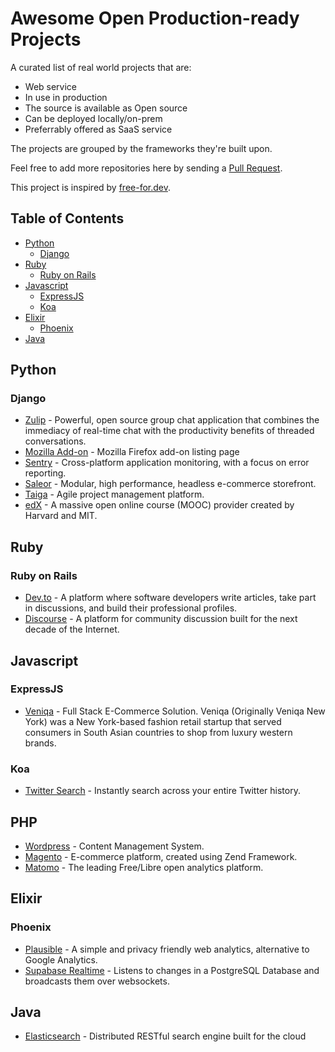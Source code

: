 # Awesome Open Production-ready Projects

A curated list of real world projects that are:

- Web service
- In use in production
- The source is available as Open source
- Can be deployed locally/on-prem
- Preferrably offered as SaaS service

The projects are grouped by the frameworks they're built upon.

Feel free to add more repositories here by sending a [Pull Request](https://github.com/sdil/awesome-production-open-projects).

This project is inspired by [free-for.dev](https://free-for.dev).

## Table of Contents

* [Python](#python)
  * [Django](#django)
* [Ruby](#ruby)
  * [Ruby on Rails](#ruby-on-rails)
* [Javascript](#javascript)
  * [ExpressJS](#expressjs)
  * [Koa](#koa)
* [Elixir](#elixir)
  * [Phoenix](#phoenix)
* [Java](#java)

## Python

### Django

- [Zulip](https://github.com/zulip/zulip) - Powerful, open source group chat application that combines the immediacy of real-time chat with the productivity benefits of threaded conversations.
- [Mozilla Add-on](https://github.com/mozilla/addons-server) - Mozilla Firefox add-on listing page
- [Sentry](https://github.com/getsentry/sentry) - Cross-platform application monitoring, with a focus on error reporting.
- [Saleor](https://github.com/mirumee/saleor) - Modular, high performance, headless e-commerce storefront.
- [Taiga](https://github.com/taigaio/taiga-back) - Agile project management platform.
- [edX](https://github.com/edx/edx-platform) - A massive open online course (MOOC) provider created by Harvard and MIT.

## Ruby

### Ruby on Rails

- [Dev.to](https://github.com/thepracticaldev/dev.to) - A platform where software developers write articles, take part in discussions, and build their professional profiles.
- [Discourse](https://github.com/discourse/discourse) - A platform for community discussion built for the next decade of the Internet.

## Javascript

### ExpressJS

- [Veniqa](https://github.com/Viveckh/Veniqa) - Full Stack E-Commerce Solution. Veniqa (Originally Veniqa New York) was a New York-based fashion retail startup that served consumers in South Asian countries to shop from luxury western brands.

### Koa

- [Twitter Search](https://github.com/saasify-sh/twitter-search) - Instantly search across your entire Twitter history.

## PHP

- [Wordpress](https://github.com/WordPress/WordPress) - Content Management System.
- [Magento](https://github.com/magento/magento2) - E-commerce platform, created using Zend Framework.
- [Matomo](https://github.com/matomo-org/matomo) - The leading Free/Libre open analytics platform.

## Elixir

### Phoenix

- [Plausible](https://github.com/plausible/analytics) - A simple and privacy friendly web analytics, alternative to Google Analytics.
- [Supabase Realtime](https://github.com/supabase/realtime) - Listens to changes in a PostgreSQL Database and broadcasts them over websockets.

## Java

- [Elasticsearch](https://github.com/elastic/elasticsearch) - Distributed RESTful search engine built for the cloud
